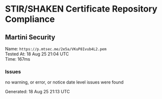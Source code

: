 # STIR/SHAKEN Certificate Repository Compliance

## Martini Security

Name: `https://p.mtsec.me/2e5a/VKuP8Ivub4L2.pem`\
Tested At: 18 Aug 25 21:04 UTC\
Time: 167ms

### Issues

no warning, or error, or notice date level issues were found

Generated: 18 Aug 25 21:13 UTC